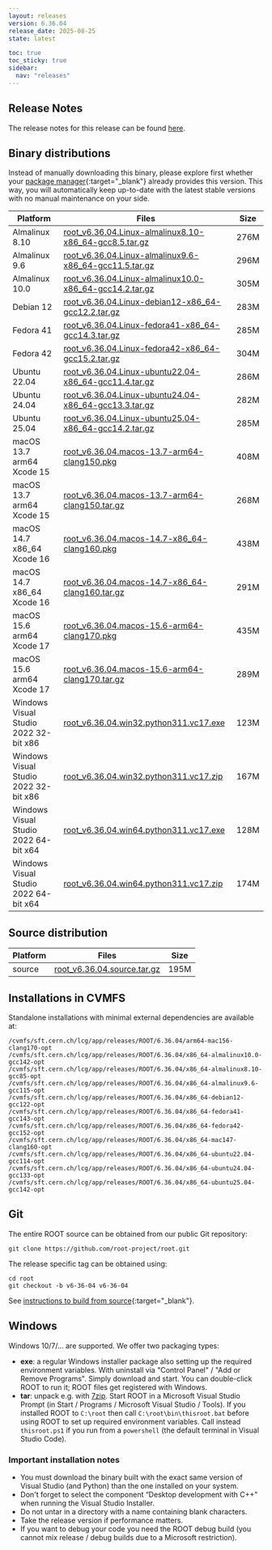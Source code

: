 ```yaml
---
layout: releases
version: 6.36.04
release_date: 2025-08-25
state: latest

toc: true
toc_sticky: true
sidebar:
  nav: "releases"
---
```



## Release Notes

The release notes for this release can be found [here](https://root.cern/doc/v636/release-notes.html#release-6.36.04).

## Binary distributions

Instead of manually downloading this binary, please explore first whether your [package manager](../../install/#install-via-a-package-manager){:target="\_blank"} already provides this version.
This way, you will automatically keep up-to-date with the latest stable versions with no manual maintenance on your side.

| Platform       | Files | Size |
|-----------|-------|-----|
| Almalinux 8.10 | [root_v6.36.04.Linux-almalinux8.10-x86_64-gcc8.5.tar.gz](https://root.cern/download/root_v6.36.04.Linux-almalinux8.10-x86_64-gcc8.5.tar.gz) | 276M |
| Almalinux 9.6 | [root_v6.36.04.Linux-almalinux9.6-x86_64-gcc11.5.tar.gz](https://root.cern/download/root_v6.36.04.Linux-almalinux9.6-x86_64-gcc11.5.tar.gz) | 296M |
| Almalinux 10.0 | [root_v6.36.04.Linux-almalinux10.0-x86_64-gcc14.2.tar.gz](https://root.cern/download/root_v6.36.04.Linux-almalinux10.0-x86_64-gcc14.2.tar.gz) | 305M |
| Debian 12 | [root_v6.36.04.Linux-debian12-x86_64-gcc12.2.tar.gz](https://root.cern/download/root_v6.36.04.Linux-debian12-x86_64-gcc12.2.tar.gz) | 283M |
| Fedora 41 | [root_v6.36.04.Linux-fedora41-x86_64-gcc14.3.tar.gz](https://root.cern/download/root_v6.36.04.Linux-fedora41-x86_64-gcc14.3.tar.gz) | 285M |
| Fedora 42 | [root_v6.36.04.Linux-fedora42-x86_64-gcc15.2.tar.gz](https://root.cern/download/root_v6.36.04.Linux-fedora42-x86_64-gcc15.2.tar.gz) | 304M |
| Ubuntu 22.04 | [root_v6.36.04.Linux-ubuntu22.04-x86_64-gcc11.4.tar.gz](https://root.cern/download/root_v6.36.04.Linux-ubuntu22.04-x86_64-gcc11.4.tar.gz) | 286M |
| Ubuntu 24.04 | [root_v6.36.04.Linux-ubuntu24.04-x86_64-gcc13.3.tar.gz](https://root.cern/download/root_v6.36.04.Linux-ubuntu24.04-x86_64-gcc13.3.tar.gz) | 282M |
| Ubuntu 25.04 | [root_v6.36.04.Linux-ubuntu25.04-x86_64-gcc14.2.tar.gz](https://root.cern/download/root_v6.36.04.Linux-ubuntu25.04-x86_64-gcc14.2.tar.gz) | 285M |
| macOS 13.7 arm64 Xcode 15 | [root_v6.36.04.macos-13.7-arm64-clang150.pkg](https://root.cern/download/root_v6.36.04.macos-13.7-arm64-clang150.pkg) | 408M |
| macOS 13.7 arm64 Xcode 15 | [root_v6.36.04.macos-13.7-arm64-clang150.tar.gz](https://root.cern/download/root_v6.36.04.macos-13.7-arm64-clang150.tar.gz) | 268M |
| macOS 14.7 x86_64 Xcode 16 | [root_v6.36.04.macos-14.7-x86_64-clang160.pkg](https://root.cern/download/root_v6.36.04.macos-14.7-x86_64-clang160.pkg) | 438M |
| macOS 14.7 x86_64 Xcode 16 | [root_v6.36.04.macos-14.7-x86_64-clang160.tar.gz](https://root.cern/download/root_v6.36.04.macos-14.7-x86_64-clang160.tar.gz) | 291M |
| macOS 15.6 arm64 Xcode 17 | [root_v6.36.04.macos-15.6-arm64-clang170.pkg](https://root.cern/download/root_v6.36.04.macos-15.6-arm64-clang170.pkg) | 435M |
| macOS 15.6 arm64 Xcode 17 | [root_v6.36.04.macos-15.6-arm64-clang170.tar.gz](https://root.cern/download/root_v6.36.04.macos-15.6-arm64-clang170.tar.gz) | 289M |
| Windows Visual Studio 2022 32-bit x86 | [root_v6.36.04.win32.python311.vc17.exe](https://root.cern/download/root_v6.36.04.win32.python311.vc17.exe) | 123M |
| Windows Visual Studio 2022 32-bit x86 | [root_v6.36.04.win32.python311.vc17.zip](https://root.cern/download/root_v6.36.04.win32.python311.vc17.zip) | 167M |
| Windows Visual Studio 2022 64-bit x64 | [root_v6.36.04.win64.python311.vc17.exe](https://root.cern/download/root_v6.36.04.win64.python311.vc17.exe) | 128M |
| Windows Visual Studio 2022 64-bit x64 | [root_v6.36.04.win64.python311.vc17.zip](https://root.cern/download/root_v6.36.04.win64.python311.vc17.zip) | 174M |

## Source distribution

| Platform       | Files | Size |
|-----------|-------|-----|
| source | [root_v6.36.04.source.tar.gz](https://root.cern/download/root_v6.36.04.source.tar.gz) | 195M |


## Installations in CVMFS

Standalone installations with minimal external dependencies are available at:
~~~
/cvmfs/sft.cern.ch/lcg/app/releases/ROOT/6.36.04/arm64-mac156-clang170-opt
/cvmfs/sft.cern.ch/lcg/app/releases/ROOT/6.36.04/x86_64-almalinux10.0-gcc142-opt
/cvmfs/sft.cern.ch/lcg/app/releases/ROOT/6.36.04/x86_64-almalinux8.10-gcc85-opt
/cvmfs/sft.cern.ch/lcg/app/releases/ROOT/6.36.04/x86_64-almalinux9.6-gcc115-opt
/cvmfs/sft.cern.ch/lcg/app/releases/ROOT/6.36.04/x86_64-debian12-gcc122-opt
/cvmfs/sft.cern.ch/lcg/app/releases/ROOT/6.36.04/x86_64-fedora41-gcc143-opt
/cvmfs/sft.cern.ch/lcg/app/releases/ROOT/6.36.04/x86_64-fedora42-gcc152-opt
/cvmfs/sft.cern.ch/lcg/app/releases/ROOT/6.36.04/x86_64-mac147-clang160-opt
/cvmfs/sft.cern.ch/lcg/app/releases/ROOT/6.36.04/x86_64-ubuntu22.04-gcc114-opt
/cvmfs/sft.cern.ch/lcg/app/releases/ROOT/6.36.04/x86_64-ubuntu24.04-gcc133-opt
/cvmfs/sft.cern.ch/lcg/app/releases/ROOT/6.36.04/x86_64-ubuntu25.04-gcc142-opt
~~~


## Git

The entire ROOT source can be obtained from our public Git repository:

~~~
git clone https://github.com/root-project/root.git
~~~
The release specific tag can be obtained using:
~~~
cd root
git checkout -b v6-36-04 v6-36-04
~~~

See [instructions to build from source](../../install/#build-from-source){:target="\_blank"}.

## Windows

Windows 10/7/... are supported. We offer two packaging types:

 * **exe**: a regular Windows installer package also setting up the required environment variables. With uninstall via "Control Panel" / "Add or Remove Programs". Simply download and start. You can double-click ROOT to run it; ROOT files get registered with Windows.
 * **tar**: unpack e.g. with [7zip](https://www.7-zip.org). Start ROOT in a Microsoft Visual Studio Prompt (in Start / Programs / Microsoft Visual Studio / Tools). If you installed ROOT to `C:\root` then call `C:\root\bin\thisroot.bat` before using ROOT to set up required environment variables. Call instead `thisroot.ps1` if you run from a `powershell` (the default terminal in Visual Studio Code).

### Important installation notes

 * You must download the binary built with the exact same version of Visual Studio (and Python) than the one installed on your system.
 * Don't forget to select the component “Desktop development with C++" when running the Visual Studio Installer.
 * Do not untar in a directory with a name containing blank characters.
 * Take the release version if performance matters.
 * If you want to debug your code you need the ROOT debug build (you cannot mix release / debug builds due to a Microsoft restriction).
